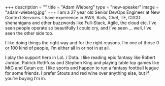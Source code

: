 +++
description = ""
title = "Adam Wieberg"
type = "new-speaker"
image = "adam-wieberg.jpg"
+++
I am a 27 year old Senior DevOps Engineer at New Context Services. I have experience in AWS, Rails, Chef, TF, CI/CD shenanigans and other buzzwords like Full-Stack, Agile, the cloud etc. I’ve seen people operate so beautifully I could cry, and I’ve seen … well, I’ve seen the other side too.

I like doing things the right way and for the right reasons. I’m one of those 0 or 100 kind of people, I’m either all in or not in at all.

I play the support hero in LoL / Dota. I like reading epic fantasy like Robert Jordan, Patrick Rothfuss and Stephen King and playing table top games like MtG and Catan etc. I like sports and happen to run a fantasy football league for some friends. I prefer Stouts and red wine over anything else, but if you’re buying I’m in.